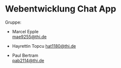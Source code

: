 # Webentwicklung Chat App

Gruppe:
- Marcel Epple      
mae9255@thi.de

- Hayrettin Topcu 
hat1180@thi.de
 
- Paul Bertram      
pab2114@thi.de